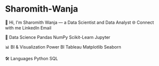 # Sharomith-Wanja

👋 Hi, I'm Sharomith Wanja — a Data Scientist and Data Analyst
🌐 Connect with me
LinkedIn Email

🧠 Data Science
Pandas NumPy Scikit-Learn Jupyter

📊 BI & Visualization
Power BI Tableau Matplotlib Seaborn

🛠️ Languages
Python SQL


